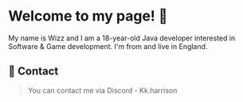 # Welcome to my page! 👋
My name is Wizz and I am a 18-year-old Java developer interested in Software & Game development.  I'm from and live in England.
## 📱 Contact
> You can contact me via Discord - Kk.harrison
